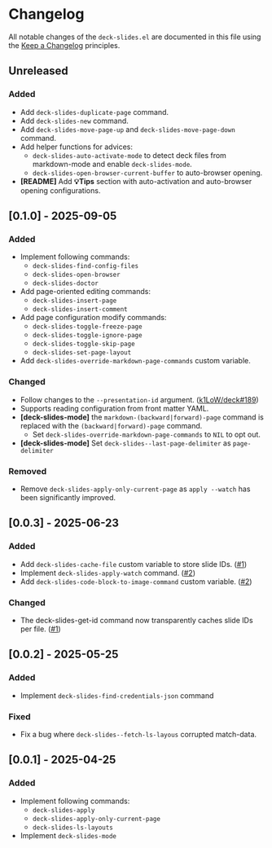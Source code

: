 # Changelog

All notable changes of the `deck-slides.el` are documented in this file using the [Keep a Changelog](https://keepachangelog.com/) principles.

## Unreleased

### Added

 * Add `deck-slides-duplicate-page` command.
 * Add `deck-slides-new` command.
 * Add `deck-slides-move-page-up` and `deck-slides-move-page-down` command.
 * Add helper functions for advices:
   * `deck-slides-auto-activate-mode` to detect deck files from markdown-mode and enable `deck-slides-mode`.
   * `deck-slides-open-browser-current-buffer` to auto-browser opening.
 * **[README]** Add **💡Tips** section with auto-activation and auto-browser opening configurations.

<!--
### Changed
-->

## [0.1.0] - 2025-09-05

### Added

 * Implement following commands:
   * `deck-slides-find-config-files`
   * `deck-slides-open-browser`
   * `deck-slides-doctor`
 * Add page-oriented editing commands:
   * `deck-slides-insert-page`
   * `deck-slides-insert-comment`
 * Add page configuration modify commands:
   * `deck-slides-toggle-freeze-page`
   * `deck-slides-toggle-ignore-page`
   * `deck-slides-toggle-skip-page`
   * `deck-slides-set-page-layout`
 * Add `deck-slides-override-markdown-page-commands` custom variable.

### Changed

 * Follow changes to the `--presentation-id` argument. ([k1LoW/deck#189])
 * Supports reading configuration from front matter YAML.
 * **[deck-slides-mode]** the `markdown-(backward|forward)-page` command is replaced with the `(backward|forward)-page` command.
   * Set `deck-slides-override-markdown-page-commands` to `NIL` to opt out.
 * **[deck-slides-mode]**  Set `deck-slides--last-page-delimiter` as `page-delimiter`

### Removed

* Remove `deck-slides-apply-only-current-page` as `apply --watch` has been significantly improved.

[k1LoW/deck#189]: https://github.com/k1LoW/deck/pull/189

## [0.0.3] - 2025-06-23

### Added

 * Add `deck-slides-cache-file` custom variable to store slide IDs. ([#1])
 * Implement `deck-slides-apply-watch` command. ([#2])
 * Add `deck-slides-code-block-to-image-command` custom variable. ([#2])

### Changed

 * The deck-slides-get-id command now transparently caches slide IDs per file. ([#1])

[#1]: https://github.com/zonuexe/deck-slides.el/pull/1
[#2]: https://github.com/zonuexe/deck-slides.el/pull/2

## [0.0.2] - 2025-05-25

### Added

 * Implement `deck-slides-find-credentials-json` command

### Fixed

 * Fix a bug where `deck-slides--fetch-ls-layous` corrupted match-data.

## [0.0.1] - 2025-04-25

### Added

 * Implement following commands:
   * `deck-slides-apply`
   * `deck-slides-apply-only-current-page`
   * `deck-slides-ls-layouts`
 * Implement `deck-slides-mode`
